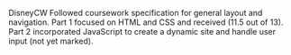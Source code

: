 DisneyCW
Followed coursework specification for general layout and navigation.
Part 1 focused on HTML and CSS and received (11.5 out of 13).
Part 2 incorporated JavaScript to create a dynamic site and handle user input (not yet marked).
